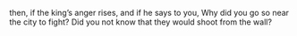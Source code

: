 then, if the king’s anger rises, and if he says to you, Why did you go so near the city to fight? Did you not know that they would shoot from the wall?
